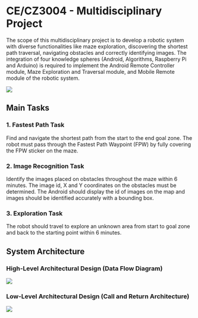 # CE/CZ3004 - Multidisciplinary Project

The scope of this multidisciplinary project is to develop a robotic system with diverse functionalities like maze exploration, discovering the shortest path traversal, navigating obstacles and correctly identifying images. The integration of four knowledge spheres (Android, Algorithms, Raspberry Pi and Arduino) is required to implement the Android Remote Controller module, Maze Exploration and Traversal module, and Mobile Remote module of the robotic system.

<img src="/-assets/WorkBreakdown.png"> 

## Main Tasks
### 1. Fastest Path Task 
Find and navigate the shortest path from the start to the end goal zone. The robot must pass through the Fastest Path Waypoint (FPW) by fully covering the FPW sticker on the maze.
### 2. Image Recognition Task
Identify the images placed on obstacles throughout the maze within 6 minutes. The image id, X and Y coordinates on the obstacles must be determined. The Android should display the id of images on the map and images should be identified accurately with a bounding box.
### 3. Exploration Task
The robot should travel to explore an unknown area from start to goal zone and back to the starting point within 6 minutes.

## System Architecture 
### High-Level Architectural Design (Data Flow Diagram)
<img src="/-assets/HighLevelArchitecture.png"> 

### Low-Level Architectural Design (Call and Return Architecture)
<img src="/-assets/LowLevelArchitecture.png"> 





